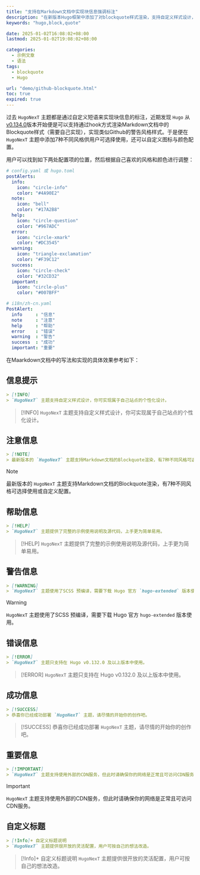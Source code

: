 ```yaml
---
title: "支持在Markdown文档中实现块信息强调标注"
description: "在新版本Hugo框架中添加了对blockquote样式渲染，支持自定义样式设计，实现类似Github的警告风格样式。"
keywords: "hugo,block,quote"

date: 2025-01-02T16:08:02+08:00
lastmod: 2025-01-02T19:08:02+08:00

categories:
  - 示例文章
  - 语法
tags:
  - blockquote
  - Hugo

url: "demo/github-blockquote.html"
toc: true
expired: true
---
```


过去 `HugoNexT` 主题都是通过自定义短语来实现块信息的标注，近期发现 `Hugo` 从[v0.134.0](https://github.com/gohugoio/hugo/releases/tag/v0.134.0)版本开始便是可以支持通过hook方式渲染Markdown文档中的Blockquote样式（需要自己实现），实现类似Github的警告风格样式。于是便在 `HugoNexT` 主题中添加7种不同风格供用户可选择使用，还可以自定义图标与颜色配置。


<!--more-->


用户可以找到如下两处配置项的位置，然后根据自己喜欢的风格和颜色进行调整：

```yaml
# config.yaml 或 hugo.toml
postAlerts:
  info:
    icon: "circle-info"
    color: "#4A90E2"
  note:
    icon: "bell"
    color: "#17A2B8"
  help:
    icon: "circle-question"
    color: "#967ADC"
  error:
    icon: "circle-xmark"
    color: "#DC3545"
  warning:
    icon: "triangle-exclamation"
    color: "#F39C12"
  success:
    icon: "circle-check"
    color: "#32CD32"
  important:
    icon: "circle-plus"
    color: "#007BFF"
```

```yaml
# i18n/zh-cn.yaml
PostAlert:
  info     : "信息"
  note     : "注意"
  help     : "帮助"
  error    : "错误"
  warning  : "警告"
  success  : "成功"
  important: "重要"
```

在Maarkdown文档中的写法和实现的具体效果参考如下：

## 信息提示

```markdown
> [!INFO]
> `HugoNexT` 主题支持自定义样式设计，你可实现属于自己站点的个性化设计。
```

> [!INFO]
> `HugoNexT` 主题支持自定义样式设计，你可实现属于自己站点的个性化设计。

## 注意信息

```markdown
> [!NOTE]
> 最新版本的 `HugoNexT` 主题支持Markdown文档的Blockquote渲染，有7种不同风格可选择使用或自定义配置。
```

> [!NOTE]
> 最新版本的 `HugoNexT` 主题支持Markdown文档的Blockquote渲染，有7种不同风格可选择使用或自定义配置。

## 帮助信息

```markdown
> [!HELP]
> `HugoNexT` 主题提供了完整的示例使用说明及源代码，上手更为简单易用。
```

> [!HELP]
> `HugoNexT` 主题提供了完整的示例使用说明及源代码，上手更为简单易用。

## 警告信息

```markdown
> [!WARNING]
> `HugoNexT` 主题使用了SCSS 预编译，需要下载 Hugo 官方 `hugo-extended` 版本使用。
```

> [!WARNING]
> `HugoNexT` 主题使用了SCSS 预编译，需要下载 Hugo 官方 `hugo-extended` 版本使用。

## 错误信息

```markdown
> [!ERROR]
> `HugoNexT` 主题只支持在 Hugo v0.132.0 及以上版本中使用。
```

> [!ERROR]
> `HugoNexT` 主题只支持在 Hugo v0.132.0 及以上版本中使用。

## 成功信息

```markdown
> [!SUCCESS]
> 恭喜你已经成功部署 `HugoNexT` 主题，请尽情的开始你的创作吧。
```

> [!SUCCESS]
> 恭喜你已经成功部署 `HugoNexT` 主题，请尽情的开始你的创作吧。

## 重要信息

```markdown
> [!IMPORTANT]
> `HugoNexT` 主题支持使用外部的CDN服务，但此时请确保你的网络是正常且可访问CDN服务。
```

> [!IMPORTANT]
> `HugoNexT` 主题支持使用外部的CDN服务，但此时请确保你的网络是正常且可访问CDN服务。


## 自定义标题

```markdown
> [!Info]+ 自定义标题说明 
> `HugoNexT` 主题提供很开放的灵活配置，用户可按自己的想法改造。
```

> [!Info]+ 自定义标题说明 
> `HugoNexT` 主题提供很开放的灵活配置，用户可按自己的想法改造。